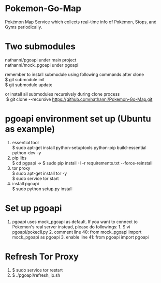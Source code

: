 # Pokemon-Go-Map
Pokémon Map Service which collects real-time info of Pokémon, Stops, and Gyms periodically.

# Two submodules
  nathanni/pgoapi under main project<br />
  nathanni/mock_pgoapi under pgoapi<br />
  
  remember to install submodule using following commands after clone<br />
  $ git submodule init<br />
  $ git submodule update
  
  or install all submodules recursively during clone process<br />
  $ git clone --recursive https://github.com/nathanni/Pokemon-Go-Map.git
  
  
# pgoapi environment set up (Ubuntu as example)
  1. essential tool<br />
      $ sudo apt-get install python-setuptools python-pip build-essential python-dev -y
  2. pip libs<br />
      $ cd pgpapi -> $ sudo pip install -I -r requirements.txt --force-reinstall 
  3. tor proxy<br />
      $ sudo apt-get install tor -y<br />
      $ sudo service tor start
  4. install pgoapi<br />
      $ sudo python setup.py install
      
# Set up pgoapi
  1. pgoapi uses mock_pgoapi as default. If you want to connect to Pokemon's real server instead, please do followings:
    1. $ vi pgoapi/pokecli.py
    2. comment line 40: from mock_pgoapi import mock_pgoapi as pgoapi
    3. enable line 41: from pgoapi import pgoapi
      
# Refresh Tor Proxy
  1. $ sudo service tor restart
  2. $ ./pgoapi/refresh_ip.sh

  
